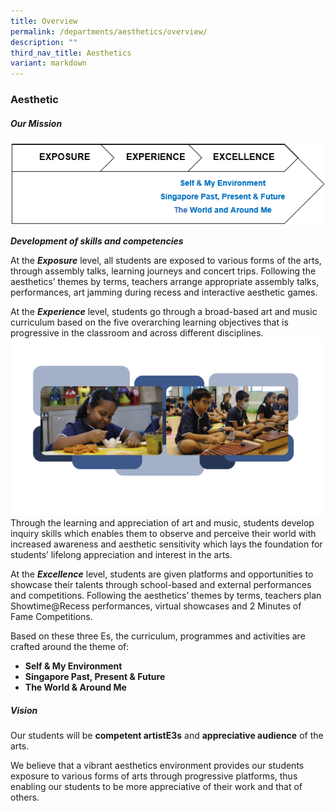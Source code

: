```yaml
---
title: Overview
permalink: /departments/aesthetics/overview/
description: ""
third_nav_title: Aesthetics
variant: markdown
---
```

### **Aesthetic**

##### Our Mission

![Aesthetics Mission model](/images/Our%20Experiences/Aesthetics/aes2.png)

**_Development of skills and competencies_**

At the&nbsp;**_Exposure_**&nbsp;level, all students are exposed to various forms of the arts, through assembly talks, learning journeys and concert trips. Following the aesthetics’ themes by terms, teachers arrange appropriate assembly talks, performances, art jamming during recess and interactive aesthetic games.

At the&nbsp;**_Experience_**&nbsp;level, students go through a broad-based art and music curriculum based on the five overarching learning objectives&nbsp;that is progressive in the classroom and across different disciplines.
<img src="/images/Aesthetics_Subpage.png">
Through the learning and appreciation of art and music, students develop inquiry skills which enables them to observe and perceive their world with increased awareness and aesthetic sensitivity which lays the foundation for students’ lifelong appreciation and interest in the arts.

At the&nbsp;**_Excellence_**&nbsp;level, students are given platforms and opportunities to showcase their talents through school-based and external performances and competitions. Following the aesthetics’ themes by terms, teachers plan Showtime@Recess performances, virtual showcases and 2 Minutes of Fame Competitions.&nbsp;

Based on these three Es, the curriculum, programmes and activities are crafted around the theme of:

*   **Self &amp; My Environment**
*   **Singapore Past, Present &amp; Future**
*   **The World &amp; Around Me**  

##### Vision

Our students will be&nbsp;**competent&nbsp;artistE3s**&nbsp;and&nbsp;**appreciative audience**&nbsp;of the arts.

We believe that a vibrant aesthetics environment provides our students exposure to various forms of arts through progressive platforms, thus enabling our students to be more appreciative of their work and that of others.